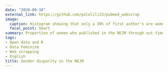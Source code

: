 ```yaml
---
date: "2020-09-10"
external_link: https://github.com/palolili23/pubmed_webscrap
image:
  caption: Histogram showing that only a 30% of first author's are women in 2020.
  focal_point: Smart
summary: Proportion of women who published in the NEJM through out time. Work in progress.
tags:
- Open data and R
- Data Feminism
- Web scrapping
- English
title: Gender disparity in the NEJM
---
```

